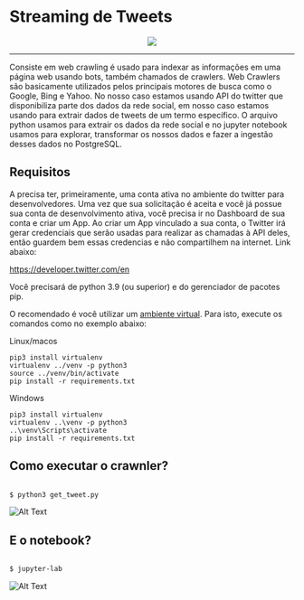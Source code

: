 #  Streaming de Tweets

<p align="center">
  <img src="https://www.scraping-bot.io/wp-content/uploads/2020/03/Spider-Crawlerweb-shine.png"/>
</p>

---

Consiste em web crawling é usado para indexar as informações em uma página web usando bots, também chamados de crawlers. Web Crawlers são basicamente utilizados pelos principais motores de busca como o Google, Bing e Yahoo. No nosso caso estamos usando API do twitter que disponibiliza parte dos dados da rede social, em nosso caso estamos usando para extrair dados de tweets de um termo específico. O arquivo python usamos para extrair os dados da rede social e no jupyter notebook usamos para explorar, transformar os nossos dados e fazer a ingestão desses dados no PostgreSQL.

## Requisitos

A precisa ter, primeiramente, uma conta ativa no ambiente do twitter para desenvolvedores. Uma vez que sua solicitação é aceita e você já possue sua conta de desenvolvimento ativa, você precisa ir no Dashboard de sua conta e criar um App. Ao criar um App vinculado a sua conta, o Twitter irá gerar credenciais que serão usadas para realizar as chamadas à API deles, então guardem bem essas credencias e não compartilhem na internet. Link abaixo:

https://developer.twitter.com/en

Você precisará de python 3.9 (ou superior) e do gerenciador de pacotes pip.

O recomendado é você utilizar um [ambiente virtual](https://pythonacademy.com.br/blog/python-e-virtualenv-como-programar-em-ambientes-virtuais). Para isto, execute os comandos como no exemplo abaixo:

Linux/macos

    pip3 install virtualenv
    virtualenv ../venv -p python3
    source ../venv/bin/activate 
    pip install -r requirements.txt

Windows

    pip3 install virtualenv
    virtualenv ..\venv -p python3
    ..\venv\Scripts\activate
    pip install -r requirements.txt
    
## Como executar o crawnler?

```bash

$ python3 get_tweet.py

```
![Alt Text](https://github.com/Douglas-cc/streaming-de-tweets/blob/main/2021-01-30%2021-11-24.gif)

## E o notebook?

```bash

$ jupyter-lab

```
![Alt Text](https://github.com/Douglas-cc/streaming-de-tweets/blob/main/2021-01-30%2021-15-48.gif)

    
